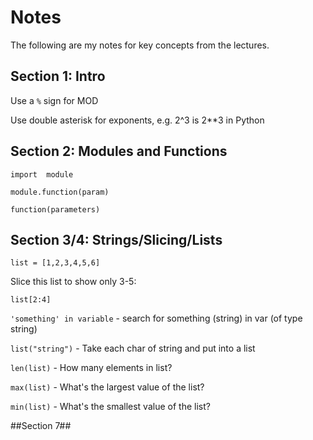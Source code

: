 # Notes
The following are my notes for key concepts from the lectures.

## Section 1: Intro ##
Use a `%` sign for MOD

Use double asterisk for exponents, e.g. 2^3 is 2**3 in Python

## Section 2: Modules and Functions ##
`import  module`

`module.function(param)`

`function(parameters)`

## Section 3/4: Strings/Slicing/Lists ##
`list = [1,2,3,4,5,6]`

Slice this list to show only 3-5:

`list[2:4]`

`'something' in variable` - search for something (string) in var (of type string)

`list("string")` - Take each char of string and put into a list

`len(list)` - How many elements in list?

`max(list)` - What's the largest value of the list?

`min(list)` - What's the smallest value of the list?

##Section 7##
